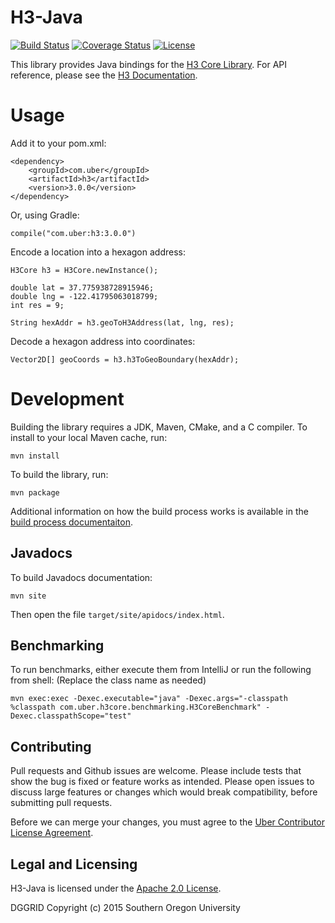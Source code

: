 # H3-Java

[![Build Status](https://travis-ci.org/uber/h3-java.svg?branch=master)](https://travis-ci.org/uber/h3-java)
[![Coverage Status](https://coveralls.io/repos/github/uber/h3-java/badge.svg?branch=master)](https://coveralls.io/github/uber/h3-java?branch=master)
[![License](https://img.shields.io/badge/License-Apache%202.0-blue.svg)](LICENSE)

This library provides Java bindings for the [H3 Core Library](https://github.com/uber/h3). For API reference, please see the [H3 Documentation](https://uber.github.io/h3/).

# Usage

Add it to your pom.xml:

```
<dependency>
    <groupId>com.uber</groupId>
    <artifactId>h3</artifactId>
    <version>3.0.0</version>
</dependency>
```

Or, using Gradle:

```
compile("com.uber:h3:3.0.0")
```

Encode a location into a hexagon address:

```
H3Core h3 = H3Core.newInstance();

double lat = 37.775938728915946;
double lng = -122.41795063018799;
int res = 9;

String hexAddr = h3.geoToH3Address(lat, lng, res);
```

Decode a hexagon address into coordinates:

```
Vector2D[] geoCoords = h3.h3ToGeoBoundary(hexAddr);
```

# Development

Building the library requires a JDK, Maven, CMake, and a C compiler. To install to your local Maven cache, run:

```
mvn install
```

To build the library, run:

```
mvn package
```

Additional information on how the build process works is available in the [build process documentaiton](docs/library-build.md).

## Javadocs

To build Javadocs documentation:

```
mvn site
```

Then open the file `target/site/apidocs/index.html`.

## Benchmarking

To run benchmarks, either execute them from IntelliJ or run the following from shell: (Replace the class name as needed)

```
mvn exec:exec -Dexec.executable="java" -Dexec.args="-classpath %classpath com.uber.h3core.benchmarking.H3CoreBenchmark" -Dexec.classpathScope="test"
```

## Contributing

Pull requests and Github issues are welcome. Please include tests that show the bug is fixed or feature works as intended. Please open issues to discuss large features or changes which would break compatibility, before submitting pull requests.

Before we can merge your changes, you must agree to the [Uber Contributor License Agreement](http://t.uber.com/cla).

## Legal and Licensing

H3-Java is licensed under the [Apache 2.0 License](./LICENSE).

DGGRID
Copyright (c) 2015 Southern Oregon University
